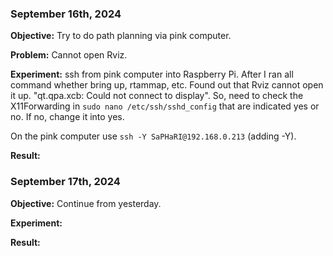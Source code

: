 
### September 16th, 2024

**Objective:** Try to do path planning via pink computer. 

**Problem:** Cannot open Rviz.

**Experiment:** ssh from pink computer into Raspberry Pi. After I ran all command whether bring up, rtammap, etc. Found out that Rviz cannot open it up. "qt.qpa.xcb: Could not connect to display". So, need to check the X11Forwarding in `sudo nano /etc/ssh/sshd_config` that are indicated yes or no. If no, change it into yes.

On the pink computer use `ssh -Y SaPHaRI@192.168.0.213` (adding -Y).

**Result:** 


### September 17th, 2024

**Objective:** Continue from yesterday.

**Experiment:** 

**Result:** 

